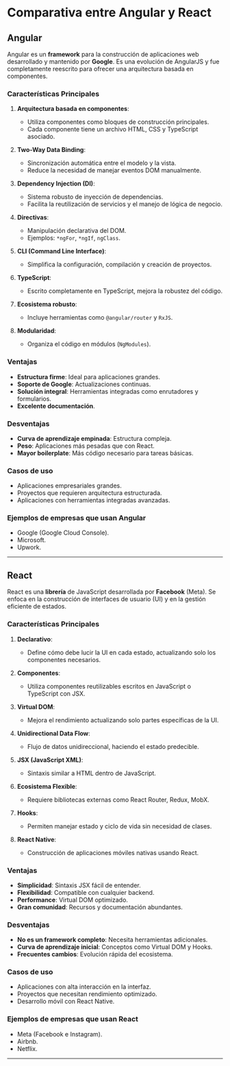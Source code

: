 # Comparativa entre Angular y React

## **Angular**
Angular es un **framework** para la construcción de aplicaciones web desarrollado y mantenido por **Google**. Es una evolución de AngularJS y fue completamente reescrito para ofrecer una arquitectura basada en componentes.

### **Características Principales**
1. **Arquitectura basada en componentes**:
   - Utiliza componentes como bloques de construcción principales.
   - Cada componente tiene un archivo HTML, CSS y TypeScript asociado.

2. **Two-Way Data Binding**:
   - Sincronización automática entre el modelo y la vista.
   - Reduce la necesidad de manejar eventos DOM manualmente.

3. **Dependency Injection (DI)**:
   - Sistema robusto de inyección de dependencias.
   - Facilita la reutilización de servicios y el manejo de lógica de negocio.

4. **Directivas**:
   - Manipulación declarativa del DOM.
   - Ejemplos: `*ngFor`, `*ngIf`, `ngClass`.

5. **CLI (Command Line Interface)**:
   - Simplifica la configuración, compilación y creación de proyectos.

6. **TypeScript**:
   - Escrito completamente en TypeScript, mejora la robustez del código.

7. **Ecosistema robusto**:
   - Incluye herramientas como `@angular/router` y `RxJS`.

8. **Modularidad**:
   - Organiza el código en módulos (`NgModules`).

### **Ventajas**
- **Estructura firme**: Ideal para aplicaciones grandes.
- **Soporte de Google**: Actualizaciones continuas.
- **Solución integral**: Herramientas integradas como enrutadores y formularios.
- **Excelente documentación**.

### **Desventajas**
- **Curva de aprendizaje empinada**: Estructura compleja.
- **Peso**: Aplicaciones más pesadas que con React.
- **Mayor boilerplate**: Más código necesario para tareas básicas.

### **Casos de uso**
- Aplicaciones empresariales grandes.
- Proyectos que requieren arquitectura estructurada.
- Aplicaciones con herramientas integradas avanzadas.

### **Ejemplos de empresas que usan Angular**
- Google (Google Cloud Console).
- Microsoft.
- Upwork.

---

## **React**
React es una **librería** de JavaScript desarrollada por **Facebook** (Meta). Se enfoca en la construcción de interfaces de usuario (UI) y en la gestión eficiente de estados.

### **Características Principales**
1. **Declarativo**:
   - Define cómo debe lucir la UI en cada estado, actualizando solo los componentes necesarios.

2. **Componentes**:
   - Utiliza componentes reutilizables escritos en JavaScript o TypeScript con JSX.

3. **Virtual DOM**:
   - Mejora el rendimiento actualizando solo partes específicas de la UI.

4. **Unidirectional Data Flow**:
   - Flujo de datos unidireccional, haciendo el estado predecible.

5. **JSX (JavaScript XML)**:
   - Sintaxis similar a HTML dentro de JavaScript.

6. **Ecosistema Flexible**:
   - Requiere bibliotecas externas como React Router, Redux, MobX.

7. **Hooks**:
   - Permiten manejar estado y ciclo de vida sin necesidad de clases.

8. **React Native**:
   - Construcción de aplicaciones móviles nativas usando React.

### **Ventajas**
- **Simplicidad**: Sintaxis JSX fácil de entender.
- **Flexibilidad**: Compatible con cualquier backend.
- **Performance**: Virtual DOM optimizado.
- **Gran comunidad**: Recursos y documentación abundantes.

### **Desventajas**
- **No es un framework completo**: Necesita herramientas adicionales.
- **Curva de aprendizaje inicial**: Conceptos como Virtual DOM y Hooks.
- **Frecuentes cambios**: Evolución rápida del ecosistema.

### **Casos de uso**
- Aplicaciones con alta interacción en la interfaz.
- Proyectos que necesitan rendimiento optimizado.
- Desarrollo móvil con React Native.

### **Ejemplos de empresas que usan React**
- Meta (Facebook e Instagram).
- Airbnb.
- Netflix.

---
